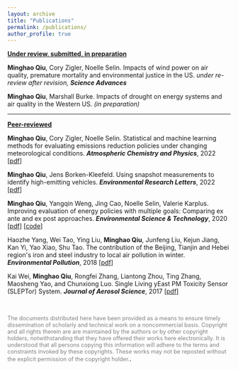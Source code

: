 ```yaml
---
layout: archive
title: "Publications"
permalink: /publications/
author_profile: true
---
```


<!--{% if author.googlescholar %}
  You can also find my articles on <u><a href="{{author.googlescholar}}">my Google Scholar profile</a>.</u>
{% endif %}

{% include base_path %}

{% for post in site.publications reversed %}
  {% include archive-single.html %}
{% endfor %}
-->

<!--- \* denotes equally contributing authors -->


**<ins>Under review, submitted, in preparation</ins>**


**Minghao Qiu**, Cory Zigler, Noelle Selin. Impacts of wind power on air quality, premature mortality and environmental justice in the US. *under re-review after revision, **Science Advances*** 

**Minghao Qiu**, Marshall Burke. Impacts of drought on energy systems and air quality in the Western US. *(in preparation)*  
     
** **

**<ins>Peer-reviewed</ins>**

**Minghao Qiu**, Cory Zigler, Noelle Selin. Statistical and machine learning methods for evaluating emissions reduction policies under changing meteorological conditions. ***Atmospheric Chemistry and Physics***, 2022 \[[pdf](https://acp.copernicus.org/articles/22/10551/2022/acp-22-10551-2022.html)\]

**Minghao Qiu**, Jens Borken-Kleefeld. Using snapshot measurements to identify high-emitting vehicles. ***Environmental Research Letters***, 2022 \[[pdf](https://iopscience.iop.org/article/10.1088/1748-9326/ac5c9e/data)\]

**Minghao Qiu**, Yangqin Weng, Jing Cao, Noelle Selin, Valerie Karplus. Improving evaluation of energy policies with multiple goals: Comparing ex ante and ex post approaches. ***Environmental Science & Technology***, 2020 \[[pdf](https://pubs.acs.org/doi/abs/10.1021/acs.est.0c01381)\] \[[code](https://github.com/mhqiu/Qiu_etal_EST_2020)\]

Haozhe Yang, Wei Tao, Ying Liu, **Minghao Qiu**, Junfeng Liu, Kejun Jiang, Kan Yi, Yao Xiao, Shu Tao. The contribution of the Beijing, Tianjin and Hebei region's iron and steel industry to local air pollution in winter. ***Environmental Pollution***, 2018 \[[pdf](https://www.sciencedirect.com/science/article/pii/S0269749118329038)\]

Kai Wei, **Minghao Qiu**, Rongfei Zhang, Liantong Zhou, Ting Zhang, Maosheng Yao, and Chunxiong Luo. Single Living yEast PM Toxicity Sensor (SLEPTor) System. ***Journal of Aerosol Science***, 2017 \[[pdf](https://www.sciencedirect.com/science/article/pii/S0021850216303366)\]

<br/>

<span style="color:grey; font-size:0.9em">The documents distributed here have been provided as a means to ensure timely dissemination of scholarly and technical work on a noncommercial basis. Copyright and all rights therein are are maintained by the authors or by other copyright holders, notwithstanding that they have offered their works here electronically. It is understood that all persons copying this information will adhere to the terms and constraints invoked by these copyrights. These works may not be reposted without the explicit permission of the copyright holder.</span>.
